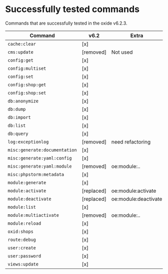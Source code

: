 Successfully tested commands
============================

Commands that are successfully tested in the oxide v6.2.3.

| Command                      | v6.2        | Extra                |
|------------------------------|-------------|----------------------|
|`cache:clear`                 |  [x]        |                      |
|`cms:update`                  |  [removed]  | Not used             |
|`config:get`                  |  [x]        |                      |
|`config:multiset`             |  [x]        |                      |
|`config:set`                  |  [x]        |                      |
|`config:shop:get`             |  [x]        |                      |
|`config:shop:set`             |  [x]        |                      |
|`db:anonymize`                |  [x]        |                      |
|`db:dump`                     |  [x]        |                      |
|`db:import`                   |  [x]        |                      |
|`db:list`                     |  [x]        |                      |
|`db:query`                    |  [x]        |                      |
|`log:exceptionlog`            |  [removed]  | need refactoring     |
|`misc:generate:documentation` |  [x]        |                      |
|`misc:generate:yaml:config`   |  [x]        |                      |
|`misc:generate:yaml:module`   |  [removed]  | oe:module:..         |
|`misc:phpstorm:metadata`      |  [x]        |                      |
|`module:generate`             |  [x]        |                      |
|`module:activate`             |  [replaced] | oe:module:activate   |
|`module:deactivate`           |  [replaced] | oe:module:deactivate |
|`module:list`                 |  [x]        |                      |
|`module:multiactivate`        |  [removed]  | oe:module:..         |
|`module:reload`               |  [x]        |                      |
|`oxid:shops`                  |  [x]        |                      |
|`route:debug`                 |  [x]        |                      |
|`user:create`                 |  [x]        |                      |
|`user:password`               |  [x]        |                      |
|`views:update`                |  [x]        |                      |
